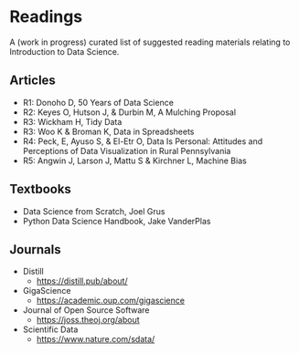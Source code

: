 # Readings

A (work in progress) curated list of suggested reading materials relating to Introduction to Data Science.

## Articles

- R1: Donoho D, 50 Years of Data Science
- R2: Keyes O, Hutson J, & Durbin M, A Mulching Proposal
- R3: Wickham H, Tidy Data
- R3: Woo K & Broman K, Data in Spreadsheets
- R4: Peck, E, Ayuso S, & El-Etr O, Data Is Personal: Attitudes and Perceptions of Data Visualization in Rural Pennsylvania
- R5: Angwin J, Larson J, Mattu S & Kirchner L, Machine Bias

## Textbooks

- Data Science from Scratch, Joel Grus
- Python Data Science Handbook, Jake VanderPlas

## Journals

- Distill
  - https://distill.pub/about/
- GigaScience
  - https://academic.oup.com/gigascience
- Journal of Open Source Software
  - https://joss.theoj.org/about
- Scientific Data
  - https://www.nature.com/sdata/
  
